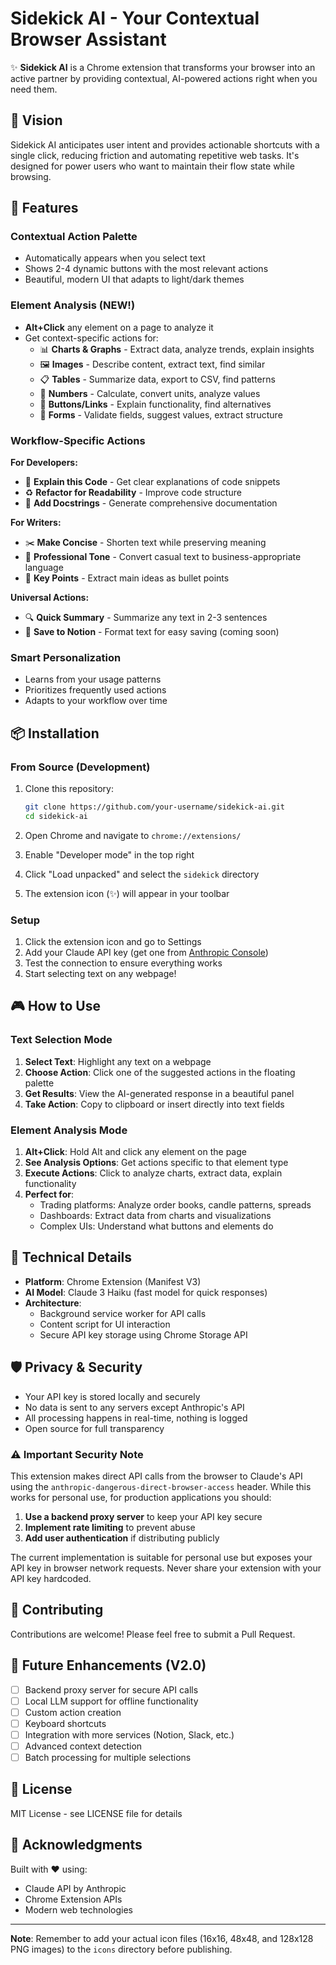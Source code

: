 # Sidekick AI - Your Contextual Browser Assistant

✨ **Sidekick AI** is a Chrome extension that transforms your browser into an active partner by providing contextual, AI-powered actions right when you need them.

## 🎯 Vision

Sidekick AI anticipates user intent and provides actionable shortcuts with a single click, reducing friction and automating repetitive web tasks. It's designed for power users who want to maintain their flow state while browsing.

## 🚀 Features

### Contextual Action Palette
- Automatically appears when you select text
- Shows 2-4 dynamic buttons with the most relevant actions
- Beautiful, modern UI that adapts to light/dark themes

### Element Analysis (NEW!)
- **Alt+Click** any element on a page to analyze it
- Get context-specific actions for:
  - 📊 **Charts & Graphs** - Extract data, analyze trends, explain insights
  - 🖼️ **Images** - Describe content, extract text, find similar
  - 📋 **Tables** - Summarize data, export to CSV, find patterns
  - 🔢 **Numbers** - Calculate, convert units, analyze values
  - 🔘 **Buttons/Links** - Explain functionality, find alternatives
  - 📝 **Forms** - Validate fields, suggest values, extract structure

### Workflow-Specific Actions

**For Developers:**
- 📜 **Explain this Code** - Get clear explanations of code snippets
- ♻️ **Refactor for Readability** - Improve code structure
- 💬 **Add Docstrings** - Generate comprehensive documentation

**For Writers:**
- ✂️ **Make Concise** - Shorten text while preserving meaning
- 👔 **Professional Tone** - Convert casual text to business-appropriate language
- 📝 **Key Points** - Extract main ideas as bullet points

**Universal Actions:**
- 🔍 **Quick Summary** - Summarize any text in 2-3 sentences
- 💾 **Save to Notion** - Format text for easy saving (coming soon)

### Smart Personalization
- Learns from your usage patterns
- Prioritizes frequently used actions
- Adapts to your workflow over time

## 📦 Installation

### From Source (Development)

1. Clone this repository:
   ```bash
   git clone https://github.com/your-username/sidekick-ai.git
   cd sidekick-ai
   ```

2. Open Chrome and navigate to `chrome://extensions/`

3. Enable "Developer mode" in the top right

4. Click "Load unpacked" and select the `sidekick` directory

5. The extension icon (✨) will appear in your toolbar

### Setup

1. Click the extension icon and go to Settings
2. Add your Claude API key (get one from [Anthropic Console](https://console.anthropic.com/api-keys))
3. Test the connection to ensure everything works
4. Start selecting text on any webpage!

## 🎮 How to Use

### Text Selection Mode
1. **Select Text**: Highlight any text on a webpage
2. **Choose Action**: Click one of the suggested actions in the floating palette
3. **Get Results**: View the AI-generated response in a beautiful panel
4. **Take Action**: Copy to clipboard or insert directly into text fields

### Element Analysis Mode
1. **Alt+Click**: Hold Alt and click any element on the page
2. **See Analysis Options**: Get actions specific to that element type
3. **Execute Actions**: Click to analyze charts, extract data, explain functionality
4. **Perfect for**:
   - Trading platforms: Analyze order books, candle patterns, spreads
   - Dashboards: Extract data from charts and visualizations
   - Complex UIs: Understand what buttons and elements do

## 🔧 Technical Details

- **Platform**: Chrome Extension (Manifest V3)
- **AI Model**: Claude 3 Haiku (fast model for quick responses)
- **Architecture**: 
  - Background service worker for API calls
  - Content script for UI interaction
  - Secure API key storage using Chrome Storage API

## 🛡️ Privacy & Security

- Your API key is stored locally and securely
- No data is sent to any servers except Anthropic's API
- All processing happens in real-time, nothing is logged
- Open source for full transparency

### ⚠️ Important Security Note

This extension makes direct API calls from the browser to Claude's API using the `anthropic-dangerous-direct-browser-access` header. While this works for personal use, for production applications you should:

1. **Use a backend proxy server** to keep your API key secure
2. **Implement rate limiting** to prevent abuse
3. **Add user authentication** if distributing publicly

The current implementation is suitable for personal use but exposes your API key in browser network requests. Never share your extension with your API key hardcoded.

## 🤝 Contributing

Contributions are welcome! Please feel free to submit a Pull Request.

## 📝 Future Enhancements (V2.0)

- [ ] Backend proxy server for secure API calls
- [ ] Local LLM support for offline functionality
- [ ] Custom action creation
- [ ] Keyboard shortcuts
- [ ] Integration with more services (Notion, Slack, etc.)
- [ ] Advanced context detection
- [ ] Batch processing for multiple selections

## 📄 License

MIT License - see LICENSE file for details

## 🙏 Acknowledgments

Built with ❤️ using:
- Claude API by Anthropic
- Chrome Extension APIs
- Modern web technologies

---

**Note**: Remember to add your actual icon files (16x16, 48x48, and 128x128 PNG images) to the `icons` directory before publishing.